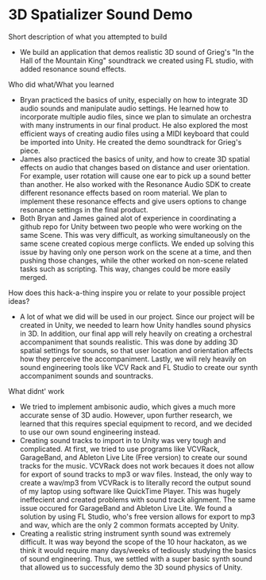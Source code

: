 
# 3D Spatializer Sound Demo

Short description of what you attempted to build
* We build an application that demos realistic 3D sound of Grieg's "In the Hall of the Mountain King" soundtrack we created using FL studio, with added resonance sound effects.

Who did what/What you learned
* Bryan practiced the basics of unity, especially on how to integrate 3D audio sounds and manipulate audio settings. He learned how to incorporate multiple audio files, since we plan to simulate an orchestra with many instruments in our final product. He also explored the most efficient ways of creating audio files using a MIDI keyboard that could be imported into Unity. He created the demo soundtrack for Grieg's piece.
* James also practiced the basics of unity, and how to create 3D spatial effects on audio that changes based on distance and user orientation. For example, user rotation will cause one ear to pick up a sound better than another. He also worked with the Resonance Audio SDK to create different resonance effects based on room material. We plan to implement these resonance effects and give users options to change resonance settings in the final product.
* Both Bryan and James gained alot of experience in coordinating a github repo for Unity between two people who were working on the same Scene. This was very difficult, as working simultaneously on the same scene created copious merge conflicts. We ended up solving this issue by having only one person work on the scene at a time, and then pushing those changes, while the other worked on non-scene related tasks such as scripting. This way, changes could be more easily merged. 

How does this hack-a-thing inspire you or relate to your possible project ideas?
* A lot of what we did will be used in our project. Since our project will be created in Unity, we needed to learn how Unity handles sound physics in 3D. In addition, our final app will rely heavily on creating a orchestral accompaniment that sounds realistic. This was done by adding 3D spatial settings for sounds, so that user location and orientation affects how they perceive the accompaniment. Lastly, we will rely heavily on sound engineering tools like VCV Rack and FL Studio to create our synth accompaniment sounds and sountracks.

What didnt' work
* We tried to implement ambisonic audio, which gives a much more accurate sense of 3D audio. However, upon further research, we learned that this requires special equipment to record, and we decided to use our own sound engineering instead.
* Creating sound tracks to import in to Unity was very tough and complicated. At first, we tried to use programs like VCVRack, GarageBand, and Ableton Live Lite (Free version) to create our sound tracks for the music. VCVRack does not work becaues it does not allow for export of sound tracks to mp3 or wav files. Instead, the only way to create a wav/mp3 from VCVRack is to literally record the output sound of my laptop using software like QuickTime Player. This was hugely ineffecient and created problems with sound track alignment. The same issue occured for GarageBand and Ableton Live Lite. We found a solution by using FL Studio, who's free version allows for export to mp3 and wav, which are the only 2 common formats accepted by Unity.
* Creating a realistic string instrument synth sound was extremely difficult. It was way beyond the scope of the 10 hour hackaton, as we think it would require many days/weeks of tediously studying the basics of sound engineering. Thus, we settled with a super basic synth sound that allowed us to successfuly demo the 3D sound physics of Unity. 
